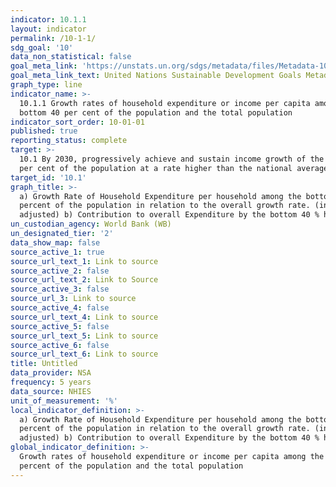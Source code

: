 ```yaml
---
indicator: 10.1.1
layout: indicator
permalink: /10-1-1/
sdg_goal: '10'
data_non_statistical: false
goal_meta_link: 'https://unstats.un.org/sdgs/metadata/files/Metadata-10-01-01.pdf'
goal_meta_link_text: United Nations Sustainable Development Goals Metadata (PDF 221 KB)
graph_type: line
indicator_name: >-
  10.1.1 Growth rates of household expenditure or income per capita among the
  bottom 40 per cent of the population and the total population
indicator_sort_order: 10-01-01
published: true
reporting_status: complete
target: >-
  10.1 By 2030, progressively achieve and sustain income growth of the bottom 40
  per cent of the population at a rate higher than the national average
target_id: '10.1'
graph_title: >-
  a) Growth Rate of Household Expenditure per household among the bottom 40
  percent of the population in relation to the overall growth rate. (inflation
  adjusted) b) Contribution to overall Expenditure by the bottom 40 % households
un_custodian_agency: World Bank (WB)
un_designated_tier: '2'
data_show_map: false
source_active_1: true
source_url_text_1: Link to source
source_active_2: false
source_url_text_2: Link to Source
source_active_3: false
source_url_3: Link to source
source_active_4: false
source_url_text_4: Link to source
source_active_5: false
source_url_text_5: Link to source
source_active_6: false
source_url_text_6: Link to source
title: Untitled
data_provider: NSA
frequency: 5 years
data_source: NHIES
unit_of_measurement: '%'
local_indicator_definition: >-
  a) Growth Rate of Household Expenditure per household among the bottom 40
  percent of the population in relation to the overall growth rate. (inflation
  adjusted) b) Contribution to overall Expenditure by the bottom 40 % households
global_indicator_definition: >-
  Growth rates of household expenditure or income per capita among the bottom 40
  percent of the population and the total population
---
```

